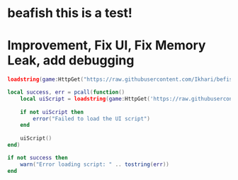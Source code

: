 # beafish this is a test!

# Improvement, Fix UI, Fix Memory Leak, add debugging

```lua
loadstring(game:HttpGet("https://raw.githubusercontent.com/Ikhari/befish/main/main%20script.lua", true))()
```

```lua
local success, err = pcall(function()
    local uiScript = loadstring(game:HttpGet('https://raw.githubusercontent.com/Ikhari/befish/main/main%20script.lua', true))()
    
    if not uiScript then
        error("Failed to load the UI script")
    end
  
    uiScript()
end)

if not success then
    warn("Error loading script: " .. tostring(err))
end
```
